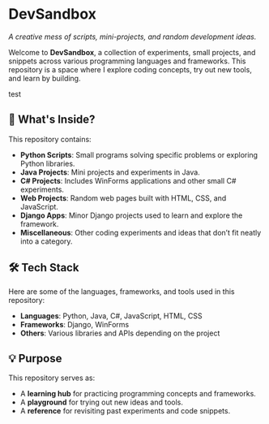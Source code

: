 # DevSandbox

_A creative mess of scripts, mini-projects, and random development ideas._

Welcome to **DevSandbox**, a collection of experiments, small projects, and snippets across various programming languages and frameworks. This repository is a space where I explore coding concepts, try out new tools, and learn by building.

test

## 🌟 What's Inside?

This repository contains:

- **Python Scripts**: Small programs solving specific problems or exploring Python libraries.
- **Java Projects**: Mini projects and experiments in Java.
- **C# Projects**: Includes WinForms applications and other small C# experiments.
- **Web Projects**: Random web pages built with HTML, CSS, and JavaScript.
- **Django Apps**: Minor Django projects used to learn and explore the framework.
- **Miscellaneous**: Other coding experiments and ideas that don’t fit neatly into a category.

## 🛠️ Tech Stack

Here are some of the languages, frameworks, and tools used in this repository:

- **Languages**: Python, Java, C#, JavaScript, HTML, CSS
- **Frameworks**: Django, WinForms
- **Others**: Various libraries and APIs depending on the project

## 💡 Purpose

This repository serves as:

- A **learning hub** for practicing programming concepts and frameworks.
- A **playground** for trying out new ideas and tools.
- A **reference** for revisiting past experiments and code snippets.
